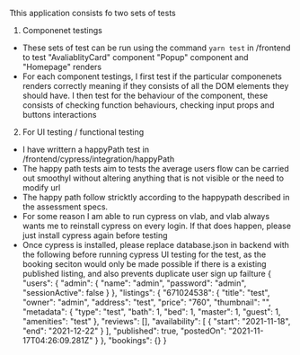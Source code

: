 Tthis application consists fo two sets of tests
1) Componenet testings
- These sets of test can be run using the command ``yarn test`` in /frontend to test "AvaliablityCard" component "Popup" component and "Homepage" renders
- For each component testings, I first test if the particular componenets renders correctly meaning if they consists of all the DOM elements they should have.
I then test for the behaviour of the component, these consists of checking function behaviours, checking input props and buttons interactions
2) For UI testing / functional testing
- I have writtern a happyPath test in /frontend/cypress/integration/happyPath
- The happy path tests aim to tests the average users flow can be carried out smoothyl without altering anything that is not visible or the need to modify url
- The happy path follow stricktly according to the happypath described in the assessment specs.
- For some reason I am able to run cypress on vlab, and vlab always wants me to reinstall cypress on every login. If that does happen, please just install cypress again before testing
- Once cypress is installed, please replace database.json in backend with the following before running cypress UI testing for the test, as the booking seciton would only be made possible if there is a existing published listing, and also prevents duplicate user sign up failture
{
  "users": {
    "admin": {
      "name": "admin",
      "password": "admin",
      "sessionActive": false
    }
  },
  "listings": {
    "671024538": {
      "title": "test",
      "owner": "admin",
      "address": "test",
      "price": "760",
      "thumbnail": "",
      "metadata": {
        "type": "test",
        "bath": 1,
        "bed": 1,
        "master": 1,
        "guest": 1,
        "amenities": "test"
      },
      "reviews": [],
      "availability": [
        {
          "start": "2021-11-18",
          "end": "2021-12-22"
        }
      ],
      "published": true,
      "postedOn": "2021-11-17T04:26:09.281Z"
    }
  },
  "bookings": {}
}